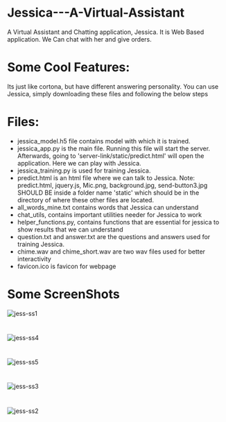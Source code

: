 # Jessica---A-Virtual-Assistant
A Virtual Assistant and Chatting application, Jessica.
It is Web Based application. We Can chat with her and give orders.

# Some Cool Features:
Its just like cortona, but have different answering personality.
You can use Jessica, simply downloading these files and following the below steps

# Files:
- jessica_model.h5 file contains model with which it is trained.
- jessica_app.py is the main file. Running this file will start the server. Afterwards, going to 'server-link/static/predict.html' will open the application. Here we can play with Jessica.
- jessica_training.py is used for training Jessica.
- predict.html is an html file where we can talk to Jessica.
Note: predict.html, jquery.js, Mic.png, background.jpg, send-button3.jpg SHOULD BE inside a folder name 'static' which should be in the directory of where these other files are located.
- all_words_mine.txt contains words that Jessica can understand
- chat_utils, contains important utilities needer for Jessica to work
- helper_functions.py, contains functions that are essential for jessica to show results that we can understand
- question.txt and answer.txt are the questions and answers used for training Jessica.
- chime.wav and chime_short.wav are two wav files used for better interactivity
- favicon.ico is favicon for webpage

# Some ScreenShots
![jess-ss1](https://user-images.githubusercontent.com/37634919/47494172-ade0e780-d86e-11e8-849b-6568756812fd.png)
#
![jess-ss4](https://user-images.githubusercontent.com/37634919/47494975-a589ac00-d870-11e8-8a91-cac22fa94a9a.png)
#
![jess-ss5](https://user-images.githubusercontent.com/37634919/47494976-a6224280-d870-11e8-859f-8b389596ea47.png)
#
![jess-ss3](https://user-images.githubusercontent.com/37634919/47494003-4dea4100-d86e-11e8-84d8-e6af8e54d4a8.png)
#
![jess-ss2](https://user-images.githubusercontent.com/37634919/47494002-4d51aa80-d86e-11e8-86b0-be0d865b43db.png)
